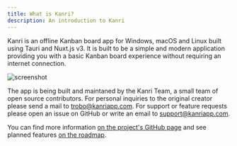 ```yaml
---
title: What is Kanri?
description: An introduction to Kanri
---
```


Kanri is an offline Kanban board app for Windows, macOS and Linux built using Tauri and Nuxt.js v3.
It is built to be a simple and modern application providing you with a basic Kanban board experience without requiring an internet connection.

![screenshot](/kanri_screenshot.webp)

The app is being built and maintaned by the Kanri Team, a small team of open source contributors. For personal inquiries to the original creator please send a mail to trobo@kanriapp.com. For support or feature requests please open an issue on GitHub or write an email to support@kanriapp.com.

You can find more information [on the project's GitHub page](https://github.com) and see planned features [on the roadmap](https://github.com/users/trobonox/projects/1/views/1).
